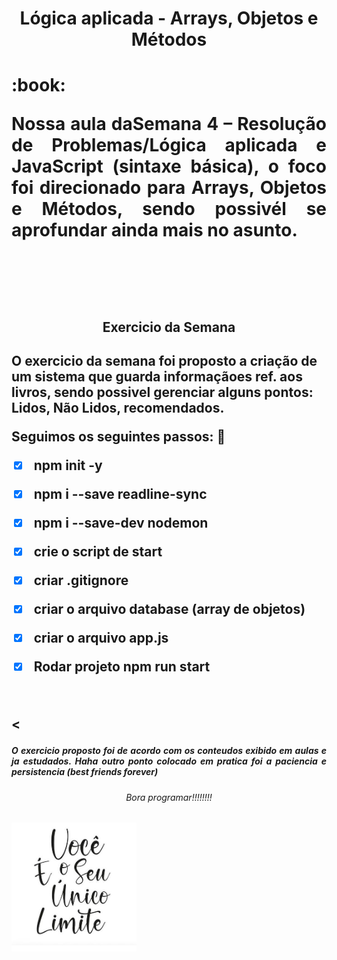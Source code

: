<h1 align="center">Lógica aplicada - Arrays, Objetos e Métodos <h1> :book:

<p align="justify">Nossa aula daSemana 4 – Resolução de Problemas/Lógica aplicada e JavaScript (sintaxe básica),
o foco foi direcionado para Arrays, Objetos e Métodos, sendo possivél se aprofundar ainda mais no asunto.
<p><br><br>

<h2 align="center"> Exercicio da Semana <h2>


<p2 align="justify">O exercicio da semana foi proposto a criação de um sistema que guarda informaçãoes ref. aos livros, sendo possivel gerenciar alguns pontos: Lidos, Não Lidos, recomendados.

Seguimos os seguintes passos: :footprints:

- [x] npm init -y

- [x] npm i --save readline-sync

- [x] npm i --save-dev nodemon

- [x] crie o script de start

- [x] criar .gitignore

- [x] criar o arquivo database (array de objetos)

- [x] criar o arquivo app.js

- [x] Rodar projeto npm run start <p2>

<br>

<<h5 align="justify"> O exercicio proposto foi de acordo com os conteudos exibido em aulas e ja estudados. Haha outro ponto colocado em pratica foi a paciencia e persistencia (best friends forever) <h5>

<h6 align="center">Bora programar!!!!!!!! <h6>

<img src="img.jpg" alt="alt text" width="200"/>

